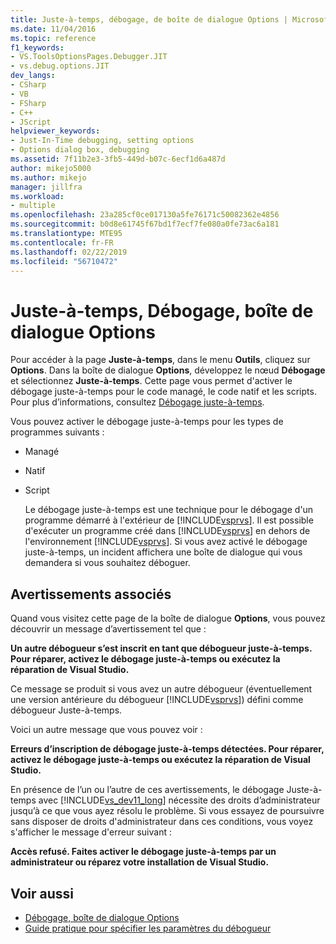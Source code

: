 ```yaml
---
title: Juste-à-temps, débogage, de boîte de dialogue Options | Microsoft Docs
ms.date: 11/04/2016
ms.topic: reference
f1_keywords:
- VS.ToolsOptionsPages.Debugger.JIT
- vs.debug.options.JIT
dev_langs:
- CSharp
- VB
- FSharp
- C++
- JScript
helpviewer_keywords:
- Just-In-Time debugging, setting options
- Options dialog box, debugging
ms.assetid: 7f11b2e3-3fb5-449d-b07c-6ecf1d6a487d
author: mikejo5000
ms.author: mikejo
manager: jillfra
ms.workload:
- multiple
ms.openlocfilehash: 23a285cf0ce017130a5fe76171c50082362e4856
ms.sourcegitcommit: b0d8e61745f67bd1f7ecf7fe080a0fe73ac6a181
ms.translationtype: MTE95
ms.contentlocale: fr-FR
ms.lasthandoff: 02/22/2019
ms.locfileid: "56710472"
---
```

# <a name="just-in-time-debugging-options-dialog-box"></a>Juste-à-temps, Débogage, boîte de dialogue Options
Pour accéder à la page **Juste-à-temps**, dans le menu **Outils**, cliquez sur **Options**. Dans la boîte de dialogue **Options**, développez le nœud **Débogage** et sélectionnez **Juste-à-temps**. Cette page vous permet d'activer le débogage juste-à-temps pour le code managé, le code natif et les scripts. Pour plus d’informations, consultez [Débogage juste-à-temps](../debugger/just-in-time-debugging-in-visual-studio.md).

 Vous pouvez activer le débogage juste-à-temps pour les types de programmes suivants :

- Managé

- Natif

- Script

  Le débogage juste-à-temps est une technique pour le débogage d'un programme démarré à l'extérieur de [!INCLUDE[vsprvs](../code-quality/includes/vsprvs_md.md)]. Il est possible d'exécuter un programme créé dans [!INCLUDE[vsprvs](../code-quality/includes/vsprvs_md.md)] en dehors de l'environnement [!INCLUDE[vsprvs](../code-quality/includes/vsprvs_md.md)]. Si vous avez activé le débogage juste-à-temps, un incident affichera une boîte de dialogue qui vous demandera si vous souhaitez déboguer.

## <a name="associated-warnings"></a>Avertissements associés
 Quand vous visitez cette page de la boîte de dialogue **Options**, vous pouvez découvrir un message d’avertissement tel que :

 **Un autre débogueur s’est inscrit en tant que débogueur juste-à-temps. Pour réparer, activez le débogage juste-à-temps ou exécutez la réparation de Visual Studio.**

 Ce message se produit si vous avez un autre débogueur (éventuellement une version antérieure du débogueur [!INCLUDE[vsprvs](../code-quality/includes/vsprvs_md.md)]) défini comme débogueur Juste-à-temps.

 Voici un autre message que vous pouvez voir :

 **Erreurs d’inscription de débogage juste-à-temps détectées. Pour réparer, activez le débogage juste-à-temps ou exécutez la réparation de Visual Studio.**

 En présence de l’un ou l’autre de ces avertissements, le débogage Juste-à-temps avec [!INCLUDE[vs_dev11_long](../data-tools/includes/vs_dev11_long_md.md)] nécessite des droits d’administrateur jusqu’à ce que vous ayez résolu le problème. Si vous essayez de poursuivre sans disposer de droits d'administrateur dans ces conditions, vous voyez s'afficher le message d'erreur suivant :

 **Accès refusé. Faites activer le débogage juste-à-temps par un administrateur ou réparez votre installation de Visual Studio.**

## <a name="see-also"></a>Voir aussi
- [Débogage, boîte de dialogue Options](../debugger/debugging-options-dialog-box.md)
- [Guide pratique pour spécifier les paramètres du débogueur](../debugger/how-to-specify-debugger-settings.md)